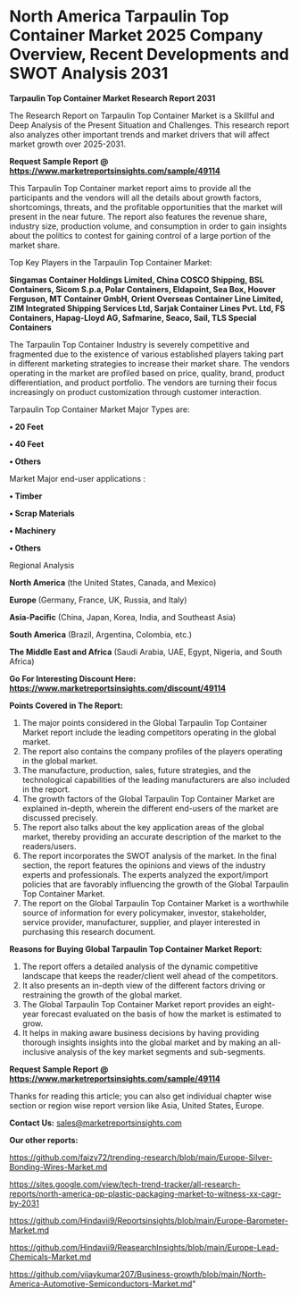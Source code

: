 # North America Tarpaulin Top Container Market 2025 Company Overview, Recent Developments and SWOT Analysis 2031

<strong>Tarpaulin Top Container Market Research Report 2031</strong>

The Research Report on Tarpaulin Top Container Market is a Skillful and Deep Analysis of the Present Situation and Challenges. This research report also analyzes other important trends and market drivers that will affect market growth over 2025-2031.

<strong>Request Sample Report @ <a href=https://www.marketreportsinsights.com/sample/49114>https://www.marketreportsinsights.com/sample/49114</a></strong>

This Tarpaulin Top Container market report aims to provide all the participants and the vendors will all the details about growth factors, shortcomings, threats, and the profitable opportunities that the market will present in the near future. The report also features the revenue share, industry size, production volume, and consumption in order to gain insights about the politics to contest for gaining control of a large portion of the market share.

Top Key Players in the Tarpaulin Top Container Market:

<strong>Singamas Container Holdings Limited, China COSCO Shipping, BSL Containers, Sicom S.p.a, Polar Containers, Eldapoint, Sea Box, Hoover Ferguson, MT Container GmbH, Orient Overseas Container Line Limited, ZIM Integrated Shipping Services Ltd, Sarjak Container Lines Pvt. Ltd, FS Containers, Hapag-Lloyd AG, Safmarine, Seaco, Sail, TLS Special Containers</strong>

The Tarpaulin Top Container Industry is severely competitive and fragmented due to the existence of various established players taking part in different marketing strategies to increase their market share. The vendors operating in the market are profiled based on price, quality, brand, product differentiation, and product portfolio. The vendors are turning their focus increasingly on product customization through customer interaction.

Tarpaulin Top Container Market Major Types are:

<strong>•  20 Feet

•  40 Feet

•  Others</strong>

Market Major end-user applications :

<strong>•  Timber

•  Scrap Materials

•  Machinery

•  Others</strong>

Regional Analysis

</u><strong><b>North America</b></strong> (the United States, Canada, and Mexico)

<strong><b>Europe </b></strong>(Germany, France, UK, Russia, and Italy)

<strong><b>Asia-Pacific</b></strong> (China, Japan, Korea, India, and Southeast Asia)

<strong><b>South America</b></strong> (Brazil, Argentina, Colombia, etc.)

<strong><b>The Middle East and Africa</b></strong> (Saudi Arabia, UAE, Egypt, Nigeria, and South Africa)

<strong>Go For Interesting Discount Here: <a href=https://www.marketreportsinsights.com/discount/49114>https://www.marketreportsinsights.com/discount/49114</a></strong>

<strong>Points Covered in The Report:</strong>
<ol>
  <li>The major points considered in the Global Tarpaulin Top Container Market report include the leading competitors operating in the global market.</li>
  <li>The report also contains the company profiles of the players operating in the global market.</li>
  <li>The manufacture, production, sales, future strategies, and the technological capabilities of the leading manufacturers are also included in the report.</li>
  <li>The growth factors of the Global Tarpaulin Top Container Market are explained in-depth, wherein the different end-users of the market are discussed precisely.</li>
  <li>The report also talks about the key application areas of the global market, thereby providing an accurate description of the market to the readers/users.</li>
  <li>The report incorporates the SWOT analysis of the market. In the final section, the report features the opinions and views of the industry experts and professionals. The experts analyzed the export/import policies that are favorably influencing the growth of the Global Tarpaulin Top Container Market.</li>
  <li>The report on the Global Tarpaulin Top Container Market is a worthwhile source of information for every policymaker, investor, stakeholder, service provider, manufacturer, supplier, and player interested in purchasing this research document.</li>
</ol>
<strong>Reasons for Buying Global Tarpaulin Top Container Market Report:</strong>

<ol>
  <li>The report offers a detailed analysis of the dynamic competitive landscape that keeps the reader/client well ahead of the competitors.</li>
  <li>It also presents an in-depth view of the different factors driving or restraining the growth of the global market.</li>
  <li>The Global Tarpaulin Top Container Market report provides an eight-year forecast evaluated on the basis of how the market is estimated to grow.</li>
  <li>It helps in making aware business decisions by having providing thorough insights insights into the global market and by making an all-inclusive analysis of the key market segments and sub-segments.</li>
</ol>
<strong>Request Sample Report @ <a href=https://www.marketreportsinsights.com/sample/49114>https://www.marketreportsinsights.com/sample/49114</a></strong>


Thanks for reading this article; you can also get individual chapter wise section or region wise report version like Asia, United States, Europe.

<strong>Contact Us:</strong>
sales@marketreportsinsights.com

<strong>Our other reports:</strong>

<a href=https://github.com/faizy72/trending-research/blob/main/Europe-Silver-Bonding-Wires-Market.md>https://github.com/faizy72/trending-research/blob/main/Europe-Silver-Bonding-Wires-Market.md</a>

<a href=https://sites.google.com/view/tech-trend-tracker/all-research-reports/north-america-pp-plastic-packaging-market-to-witness-xx-cagr-by-2031>https://sites.google.com/view/tech-trend-tracker/all-research-reports/north-america-pp-plastic-packaging-market-to-witness-xx-cagr-by-2031</a>

<a href=https://github.com/Hindavii9/Reportsinsights/blob/main/Europe-Barometer-Market.md>https://github.com/Hindavii9/Reportsinsights/blob/main/Europe-Barometer-Market.md</a>

<a href=https://github.com/Hindavii9/ReasearchInsights/blob/main/Europe-Lead-Chemicals-Market.md>https://github.com/Hindavii9/ReasearchInsights/blob/main/Europe-Lead-Chemicals-Market.md</a>

<a href=https://github.com/vijaykumar207/Business-growth/blob/main/North-America-Automotive-Semiconductors-Market.md>https://github.com/vijaykumar207/Business-growth/blob/main/North-America-Automotive-Semiconductors-Market.md</a>"
